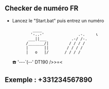 ## Checker de numéro FR

- Lancez le "Start.bat" puis entrez un numéro

               ____
              '-..-'               .-.     📞
             ___||___           .-/ /-.
            /_______/|         / / / /
            |       ||        / / / /
            |   o   |/       / / / / 
   ☎️       '---`(--' DT190 />>=< 



## Exemple : +331234567890
